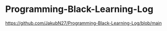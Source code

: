# Programming-Black-Learning-Log
https://github.com/JakubN27/Programming-Black-Learning-Log/blob/main
